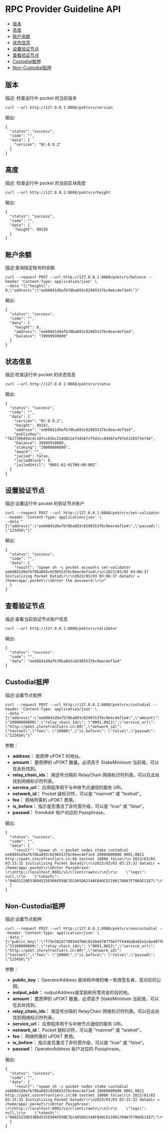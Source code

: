 # RPC Provider Guideline API

* [版本](#版本)
* [高度](#高度)
* [账户余额](#账户余额)
* [状态信息](#状态信息)
* [设置验证节点](#设置验证节点)
* [查看验证节点](#查看验证节点)
* [Custodial抵押](#Custodial抵押)
* [Non-Custodial抵押](#Non-Custodial抵押)


## 版本

描述: 检查运行中 pocket 的当前版本

```shell
curl --url http://127.0.0.1:8088/poktsrv/version 
```

输出:

```shell
{
  "status": "success",
  "code": "",
  "data": {
    "version": "RC-0.9.2"
  }
}
```


## 高度

描述: 检查运行中 pocket 的当前区块高度

```shell
curl --url http://127.0.0.1:8088/poktsrv/height
```

输出:

```shell
{
  "status": "success",
  "code": "",
  "data": {
    "height": 99156
  }
}
```


## 账户余额

描述:查询指定账号的余额

```shell
curl --request POST --url http://127.0.0.1:8088/poktsrv/balance --header 'Content-Type: application/json' \
--data "{\"height\": 0,\"address\":\"ee60841d9afb70ba893c02965537bc0eec4ef1e4\"}"
```

输出:

```shell
{
  "status": "success",
  "code": "",
  "data": {
    "height": 0,
    "address": "ee60841d9afb70ba893c02965537bc0eec4ef1e4",
    "balance": "39999930000"
  }
}
```


## 状态信息

描述:检查运行中 pocket 的状态信息

```shell
curl --url http://127.0.0.1:8088/poktsrv/status
```

输出:

```shell
{
  "status": "success",
  "code": "",
  "data": {
    "version": "RC-0.9.2",
    "height": 99167,
    "address": "ee60841d9afb70ba893c02965537bc0eec4ef1e4",
    "publicKey": "7b1739685dcdc10fcc02bc21dd822ef3458fcf543cc89487af9fe512b573e74d",
    "balance": 39999910000,
    "staking": "20000000000",
    "award": "",
    "jailed": false,
    "jailedBlock": 0,
    "jailedUntil": "0001-01-01T00:00:00Z"
  }
}
```


## 设置验证节点

描述:设置运行中 pocket 的验证节点账户

```shell
curl --request POST --url http://127.0.0.1:8088/poktsrv/set-validator --header 'Content-Type: application/json' \
--data "{\"address\":\"ee60841d9afb70ba893c02965537bc0eec4ef1e4\",\"passwd\": \"123456\"}"
```

输出:

```shell
{
  "status": "success",
  "code": "",
  "data": {
    "result": "spawn sh -c pocket accounts set-validator ee60841d9afb70ba893c02965537bc0eec4ef1e4\r\n\2023/03/03 03:06:37 Initializing Pocket Datadir\r\n2023/03/03 03:06:37 datadir = /home/app/.pocket\r\nEnter the password:\r\n"
  }
}
```


## 查看验证节点

描述:查看当前验证节点账户信息

```shell
curl --url http://127.0.0.1:8088/poktsrv/validator
```

输出:

```shell
{
  "status": "success",
  "code": "",
  "data": "ee60841d9afb70ba893c02965537bc0eec4ef1e4"
}
```


## Custodial抵押

描述:设置节点抵押

```shell
curl --request POST --url http://127.0.0.1:8088/poktsrv/custodial --header 'Content-Type: application/json' \
--data "{\"address\":\"ee60841d9afb70ba893c02965537bc0eec4ef1e4\",\"amount\": \"20000000000\",\"relay_chain_ids\": \"0001,0021\",\"service_url\": \"http://pokt.storefrontiers.cn:80\",\"network_id\": \"testnet\",\"fee\": \"10000\",\"is_before\": \"false\",\"passwd\": \"123456\"}"
```

参数：

- **address：** 欲质押 uPOKT 的地址。
- **amount：** 要质押的 uPOKT 数量。必须高于 StakeMinimum 当前值，可以在此处找到。
- **relay_chain_ids：** 用逗号分隔的 RelayChain 网络标识符列表。可以在此处找到网络标识符列表。
- **service_url：** 应用程序用于与中继节点通信的服务 URI。
- **network_id：** Pocket 链标识符，可以是 "mainnet" 或 "testnet"。
- **fee：** 网络所需的 uPOKT 费用。
- **is_before：** 指示是否激活了非托管升级，可以是 "true" 或 "false"。
- **passwd：** fromAddr 账户对应的 Passphrase。


输出:

```shell
{
  "status": "success",
  "code": "",
  "data": {
    "result": "spawn sh -c pocket nodes stake custodial ee60841d9afb70ba893c02965537bc0eec4ef1e4 20000000000 0001,0021 http://pokt.storefrontiers.cn:80 testnet 10000 false\r\n 2023/03/03 03:15:32 Initializing Pocket Datadir\r\n2023/03/03 03:15:32 datadir = /home/app/.pocket\r\nEnter Passphrase: \r\nhttp://localhost:8081/v1/client/rawtx\r\n{\r\n    \"logs\": null,\r\n    \"txhash\": \"0A025220D33B84525E99AFD5BE7ECA95D6234AFB40CD21901700A7F706DE12E7\"\r\n}\r\n\r\n"
  }
}
```



## Non-Custodial抵押

描述:设置节点抵押

```shell
curl --request POST --url http://127.0.0.1:8088/poktsrv/noncustodial --header 'Content-Type: application/json' \
--data "{\"public_key\":\"f75e382d77893447b8c01d9a5787f5bf7f4446d8a02e2c6ed07fb02f08b8bb83\",\"output_addr\":\"f4daee9cdacdb76f658c571e6301723817bc588a\",\"amount\": \"15100000000\",\"relay_chain_ids\": \"0001,0021\",\"service_url\": \"http://pokt.storefrontiers.cn:80\",\"network_id\": \"testnet\",\"fee\": \"10000\",\"is_before\": \"false\",\"passwd\": \"123456\"}"
```

参数：

- **public_key：** OperatorAddress 是块和中继的唯一有效签名者，其对应的公钥。
- **output_addr：** outputAddress是奖励和托管资金的目的地。
- **amount：** 要质押的 uPOKT 数量。必须高于 StakeMinimum 当前值，可以在此处找到。
- **relay_chain_ids：** 用逗号分隔的 RelayChain 网络标识符列表。可以在此处找到网络标识符列表。
- **service_url：** 应用程序用于与中继节点通信的服务 URI。
- **network_id：** Pocket 链标识符，可以是 "mainnet" 或 "testnet"。
- **fee：** 网络所需的 uPOKT 费用。
- **is_before：** 指示是否激活了非托管升级，可以是 "true" 或 "false"。
- **passwd：** OperatorAddress 账户对应的 Passphrase。

输出:

```shell
{
  "status": "success",
  "code": "",
  "data": {
    "result": "spawn sh -c pocket nodes stake custodial ee60841d9afb70ba893c02965537bc0eec4ef1e4 20000000000 0001,0021 http://pokt.storefrontiers.cn:80 testnet 10000 false\r\n 2023/03/03 03:15:32 Initializing Pocket Datadir\r\n2023/03/03 03:15:32 datadir = /home/app/.pocket\r\nEnter Passphrase: \r\nhttp://localhost:8081/v1/client/rawtx\r\n{\r\n    \"logs\": null,\r\n    \"txhash\": \"0A025220D33B84525E99AFD5BE7ECA95D6234AFB40CD21901700A7F706DE12E7\"\r\n}\r\n\r\n"
  }
}
```

